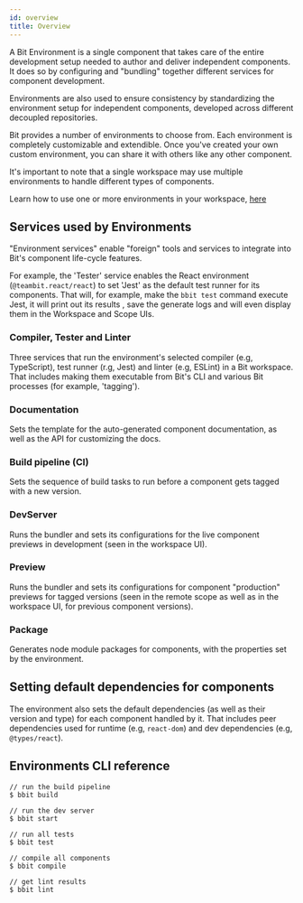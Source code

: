 ```yaml
---
id: overview
title: Overview
---
```


A Bit Environment is a single component that takes care of the entire development setup needed to author and deliver independent components. It does so by configuring and "bundling" together different services for component development.

Environments are also used to ensure consistency by standardizing the environment setup for independent components, developed across different decoupled repositories. 

Bit provides a number of environments to choose from. Each environment is completely customizable and extendible. Once you've created your own custom environment, you can share it with others like any other component.

It's important to note that a single workspace may use multiple environments to handle different types of components.

Learn how to use one or more environments in your workspace, [here](/docs/environments/choose-an-environment)

## Services used by Environments
"Environment services" enable "foreign" tools and services to integrate into Bit's component life-cycle features. 

For example, the 'Tester' service enables the React environment (`@teambit.react/react`) to set 'Jest' as the default test runner for its components. That will, for example, make the `bbit test` command execute Jest, it will print out its results , save the generate logs and will even display them in the Workspace and Scope UIs. 
### Compiler, Tester and Linter
Three services that run the environment's selected compiler (e.g, TypeScript), test runner (r.g, Jest) and linter (e.g, ESLint) in a Bit workspace. That includes making them executable from Bit's CLI and various Bit processes (for example, 'tagging').
### Documentation
Sets the template for the auto-generated component documentation, as well as the API for customizing the docs.
### Build pipeline (CI)
Sets the sequence of build tasks to run before a component gets tagged with a new version.
### DevServer
Runs the bundler and sets its configurations for the live component previews in development (seen in the workspace UI).
### Preview
Runs the bundler and sets its configurations for component "production" previews for tagged versions (seen in the remote scope as well as in the workspace UI, for previous component versions).
### Package
Generates node module packages for components, with the properties set by the environment.
## Setting default dependencies for components
The environment also sets the default dependencies (as well as their version and type) for each component handled by it. That includes peer dependencies used for runtime (e.g, `react-dom`) and dev dependencies (e.g, `@types/react`).
## Environments CLI reference
```shell
// run the build pipeline
$ bbit build

// run the dev server
$ bbit start

// run all tests
$ bbit test

// compile all components
$ bbit compile

// get lint results
$ bbit lint
```